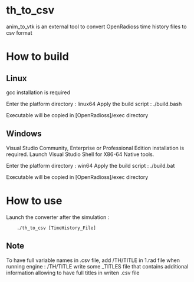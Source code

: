 # th_to_csv

anim_to_vtk is an external tool to convert OpenRadioss time history files to csv format

# How to build

## Linux 
gcc installation is required

Enter the platform directory : linux64
Apply the build script : ./build.bash

Executable will be copied in [OpenRadioss]/exec directory

## Windows
Visual Studio Community, Enterprise or Professional Edition installation is required.
Launch Visual Studio Shell for X86-64 Native tools.

Enter the platform directory : win64
Apply the build script : ./build.bat

Executable will be copied in [OpenRadioss]/exec directory


# How to use



Launch the converter after the simulation :

        ./th_to_csv [TimeHistory_File]

## Note
To have full variable names in .csv file, add /TH/TITLE in 1.rad file when running engine : 
/TH/TITLE write some _TITLES file that contains additional information allowing to have full titles in writen .csv file

